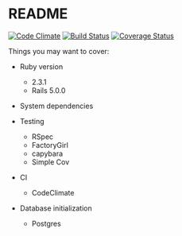 # README

[![Code Climate](https://codeclimate.com/github/Schwad/1033-Public-Notice-System.svg)](https://codeclimate.com/github/Schwad/1033-Public-Notice-System)
[![Build Status](https://secure.travis-ci.org/Schwad/1033-Public-Notice-System.svg)](http://travis-ci.org/mmozuras/pronto)
[![Coverage Status](https://coveralls.io/repos/Schwad/1033-Public-Notice-System/badge.png?branch=master)](https://coveralls.io/r/Schwad/1033-Public-Notice-System)

Things you may want to cover:

* Ruby version
  - 2.3.1
  - Rails 5.0.0

* System dependencies

* Testing
  - RSpec
  - FactoryGirl
  - capybara
  - Simple Cov

* CI
  - CodeClimate

* Database initialization
  - Postgres
